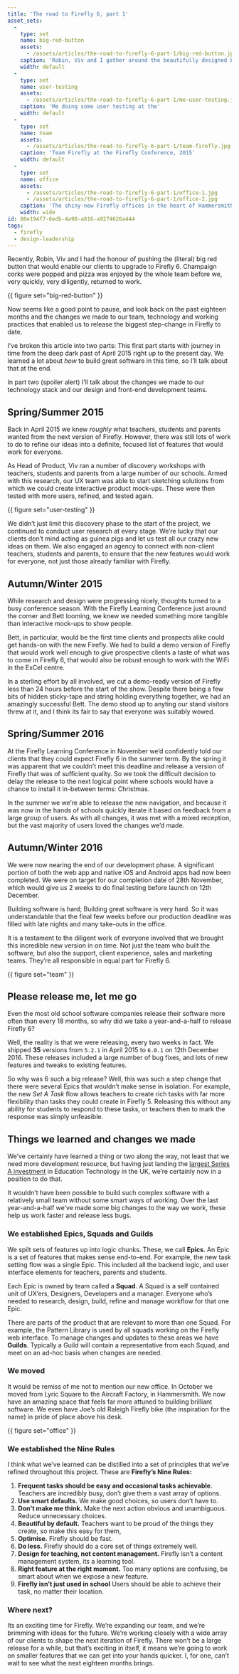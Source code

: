 ```yaml
---
title: 'The road to Firefly 6, part 1'
asset_sets:
  -
    type: set
    name: big-red-button
    assets:
      - /assets/articles/the-road-to-firefly-6-part-1/big-red-button.jpg
    caption: 'Robin, Viv and I gather around the beautifully designed button to activate Firefly 6 in our offices in Hammersmith, 12th December 2016.'
    width: default
  -
    type: set
    name: user-testing
    assets:
      - /assets/articles/the-road-to-firefly-6-part-1/me-user-testing.jpg
    caption: 'Me doing some user testing at the'
    width: default
  -
    type: set
    name: team
    assets:
      - /assets/articles/the-road-to-firefly-6-part-1/team-firefly.jpg
    caption: 'Team Firefly at the Firefly Conference, 2015'
    width: default
  -
    type: set
    name: office
    assets:
      - /assets/articles/the-road-to-firefly-6-part-1/office-1.jpg
      - /assets/articles/the-road-to-firefly-6-part-1/office-2.jpg
    caption: 'The shiny-new Firefly offices in the heart of Hammersmith'
    width: wide
id: 08e194f7-6edb-4a98-a816-a9274626a444
tags:
  - firefly
  - design-leadership
---
```

Recently, Robin, Viv and I had the honour of pushing the (literal) big red button that would enable our clients to upgrade to Firefly 6. Champaign corks were popped and pizza was enjoyed by the whole team before we, very quickly, very diligently, returned to work.

{{ figure set="big-red-button" }}

Now seems like a good point to pause, and look back on the past eighteen months and the changes we made to our team, technology and working practices that enabled us to release the biggest step-change in Firefly to date.

I’ve broken this article into two parts: This first part starts with journey in time from the deep dark past of April 2015 right up to the present day. We learned a lot about _how_ to build great software in this time, so I’ll talk about that at the end.

In part two (spoiler alert) I’ll talk about the changes we made to our technology stack and our design and front-end development teams.


## Spring/Summer 2015

Back in April 2015 we knew _roughly_ what teachers, students and parents wanted from the next version of Firefly. However, there was still lots of work to do to refine our ideas into a definite, focused list of features that would work for everyone.

As Head of Product, Viv ran a number of discovery workshops with teachers, students and parents from a large number of our schools. Armed with this research, our UX team was able to start sketching solutions from which we could create interactive product mock-ups. These were then tested with more users, refined, and tested again.

{{ figure set="user-testing" }}

We didn’t just limit this discovery phase to the start of the project, we continued to conduct user research at every stage. We’re lucky that our clients don’t mind acting as guinea pigs and let us test all our crazy new ideas on them. We also engaged an agency to connect with non-client teachers, students and parents, to ensure that the new features would work for everyone, not just those already familiar with Firefly.

## Autumn/Winter 2015

While research and design were progressing nicely, thoughts turned to a busy conference season. With the Firefly Learning Conference just around the corner and Bett looming, we knew we needed something more tangible than interactive mock-ups to show people.

Bett, in particular, would be the first time clients and prospects alike could get hands-on with the new Firefly. We had to build a demo version of Firefly that would work well enough to give prospective clients a taste of what was to come in Firefly 6, that would also be robust enough to work with the WiFi in the ExCel centre.

In a sterling effort by all involved, we cut a demo-ready version of Firefly less than 24 hours before the start of the show. Despite there being a few bits of hidden sticky-tape and string holding everything together, we had an amazingly successful Bett. The demo stood up to anyting our stand visitors threw at it, and I think its fair to say that everyone was suitably wowed.

## Spring/Summer 2016

At the Firefly Learning Conference in November we’d confidently told our clients that they could expect Firefly 6 in the summer term. By the spring it was apparent that we couldn’t meet this deadline and release a version of Firefly that was of sufficient quality. So we took the difficult decision to delay the release to the next logical point where schools would have a chance to install it in-between terms: Christmas.

In the summer we we’re able to release the new navigation, and because it was now in the hands of schools quickly iterate it based on feedback from a large group of users. As with all changes, it was met with a mixed reception, but the vast majority of users loved the changes we’d made.

## Autumn/Winter 2016

We were now nearing the end of our development phase. A significant portion of both the web app and native iOS and Android apps had now been completed. We were on target for our completion date of 28th November, which would give us 2 weeks to do final testing before launch on 12th December.

Building software is hard; Building great software is very hard. So it was understandable that the final few weeks before our production deadline was filled with late nights and many take-outs in the office.

It is a testament to the diligent work of everyone involved that we brought this incredible new version in on time. Not just the team who built the software, but also the support, client experience, sales and marketing teams. They’re all responsible in equal part for Firefly 6.

{{ figure set="team" }}

## Please release me, let me go

Even the most old school software companies release their software more often than every 18 months, so why did we take a year-and-a-half to release Firefly 6?

Well, the reality is that we were releasing, every two weeks in fact. We shipped **35** versions from `5.2.1` in April 2015 to `6.0.1` on 12th December 2016. These releases included a large number of bug fixes, and lots of new features and tweaks to existing features.

So why was 6 such a big release? Well, this was such a step change that there were several Epics that wouldn’t make sense in isolation. For example, the new _Set A Task_ flow allows teachers to create rich tasks with far more flexibility than tasks they could create in Firefly 5. Releasing this without any ability for students to respond to these tasks, or teachers then to mark the response was simply unfeasible.


## Things we learned and changes we made

We’ve certainly have learned a thing or two along the way, not least that we need more development resource, but having just landing the [largest Series A investment](https://techcrunch.com/2016/11/15/firefly-takes-5-6m-series-a-for-its-learning-support-platform-for-schools/) in Education Technology in the UK, we’re certainly now in a position to do that.

It wouldn’t have been possible to build such complex software with a relatively small team without some smart ways of working. Over the last year-and-a-half we’ve made some big changes to the way we work, these help us work faster and release less bugs.

### We established Epics, Squads and Guilds

We spilt sets of features up into logic chunks. These, we call **Epics**. An Epic is a set of features that makes sense end-to-end. For example, the new task setting flow was a single Epic. This included all the backend logic, and user interface elements for teachers, parents and students.

Each Epic is owned by team called a **Squad**. A Squad is a self contained unit of UX’ers, Designers, Developers and a manager. Everyone who’s needed to research, design, build, refine and manage workflow for that one Epic.

There are parts of the product that are relevant to more than one Squad. For example, the Pattern Library is used by all squads working on the Firefly web interface. To manage changes and updates to these areas we have **Guilds**. Typically a Guild will contain a representative from each Squad, and meet on an ad-hoc basis when changes are needed.

### We moved

It would be remiss of me not to mention our new office. In October we moved from Lyric Square to the Aircraft Factory, in Hammersmith. We now have an amazing space that feels far more attuned to building brilliant software. We even have Joe’s old Raleigh Firefly bike (the inspiration for the name) in pride of place above his desk.

{{ figure set="office" }}

### We established the Nine Rules

I think what we’ve learned can be distilled into a set of principles that we’ve refined throughout this project. These are **Firefly’s Nine Rules:**

1. **Frequent tasks should be easy and occasional tasks achievable**. Teachers are incredibly busy, don’t give them a vast array of options.
2. **Use smart defaults.** We make good choices, so users don’t have to.
3. **Don't make me think.** Make the next action obvious and unambiguous. Reduce unnecessary choices.
4. **Beautiful by default.** Teachers want to be proud of the things they create, so make this easy for them,
5. **Optimise.** Firefly should be fast.
6. **Do less.** Firefly should do a core set of things extremely well.
7. **Design for teaching, not content management.** Firefly isn’t a content management system, its a learning tool.
8. **Right feature at the right moment.** Too many options are confusing, be smart about when we expose a new feature.
9. **Firefly isn’t just used in school** Users should be able to achieve their task, no matter their location.

### Where next?

Its an exciting time for Firefly. We’re expanding our team, and we’re brimming with ideas for the future. We’re working closely with a wide array of our clients to shape the next iteration of Firefly. There won’t be a large release for a while, but that’s exciting in itself, it means we’re going to work on smaller features that we can get into your hands quicker. I, for one, can’t wait to see what the next eighteen months brings.